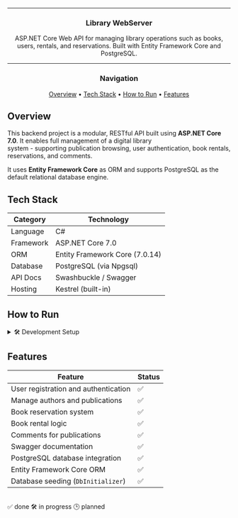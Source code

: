 <div align="center">

<!--<img src="https://raw.githubusercontent.com/your_username/your_repo/main/assets/logo.png" style="width: 40%; max-width: 250px;" />-->

---

<h3>Library WebServer</h3>

<p>ASP.NET Core Web API for managing library operations such as books, users, rentals, and reservations. Built with Entity Framework Core and PostgreSQL.</p>

---

### Navigation

[Overview](#overview) • [Tech Stack](#tech-stack) • [How to Run](#how-to-run) • [Features](#features)

</div>

## Overview

This backend project is a modular, RESTful API built using **ASP.NET Core 7.0**. It enables full management of a digital library <br>system - supporting publication browsing, user authentication, book rentals, reservations, and comments.

It uses **Entity Framework Core** as ORM and supports PostgreSQL as the default relational database engine.


## Tech Stack

| Category        | Technology                            |
|----------------|----------------------------------------|
| Language        | C#                                     |
| Framework       | ASP.NET Core 7.0                       |
| ORM             | Entity Framework Core (7.0.14)         |
| Database        | PostgreSQL (via Npgsql)                |
| API Docs        | Swashbuckle / Swagger                  |
| Hosting         | Kestrel (built-in)                     |

## How to Run

<details>
<summary>🛠️ Development Setup</summary>

```bash
# Ensure you have .NET 7.0 SDK installed
dotnet --version

# Navigate to the main project folder
cd Library_WebServer

# Restore dependencies
dotnet restore

# Apply migrations (if using PostgreSQL)
dotnet ef database update

# Run the server
dotnet run
```

The app will start by default on: https://localhost:5001<br>
API docs available at: https://localhost:5001/swagger
</details>

## Features

| Feature                                  | Status |
|------------------------------------------|--------|
| User registration and authentication     | ✅     |
| Manage authors and publications          | ✅     |
| Book reservation system                  | ✅     |
| Book rental logic                        | ✅     |
| Comments for publications                | ✅     |
| Swagger documentation                    | ✅     |
| PostgreSQL database integration          | ✅     |
| Entity Framework Core ORM                | ✅     |
| Database seeding (`DbInitializer`)       | ✅     |

<br>
✅ done 🛠️ in progress 🕒 planned
